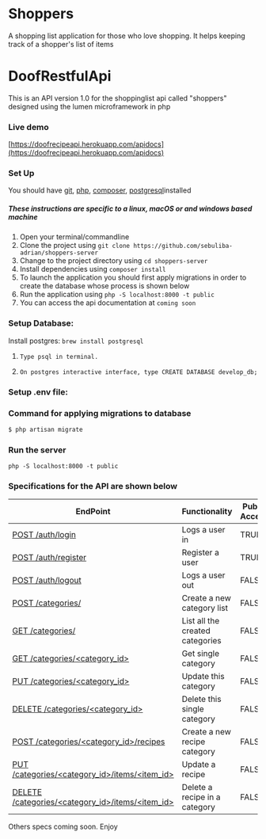 # Shoppers
A shopping list application for those who love shopping. It helps keeping track of a shopper's list of items

# DoofRestfulApi

This is an API version 1.0 for the shoppinglist api called "shoppers" designed using the lumen microframework in php

### Live demo
[https://doofrecipeapi.herokuapp.com/apidocs](https://doofrecipeapi.herokuapp.com/apidocs)


### Set Up
You should have [git](https://git-scm.com/), [php](http://www.php.net/), [composer](https://getcomposer.org/), [postgresql](https://www.postgresql.org/)installed
##### These instructions are specific to a linux, macOS or and windows based machine
1. Open your terminal/commandline
2. Clone the project using `git clone https://github.com/sebuliba-adrian/shoppers-server`
3. Change to the project directory using `cd shoppers-server`
4. Install dependencies using `composer install`
6. To launch the application you should first apply migrations in order to create the database whose process is shown below
7. Run the application using `php -S localhost:8000 -t public`
8. You can access the api documentation at 
`coming soon`


### Setup Database:

Install postgres: ```brew install postgresql```

1. ```Type psql in terminal.```

2. ```On postgres interactive interface, type CREATE DATABASE develop_db;```

### Setup .env file:

### Command for  applying migrations to database

```sh
$ php artisan migrate
```

### Run the server
 ```php -S localhost:8000 -t public```


### Specifications for the API are shown below

| EndPoint | Functionality | Public Access |
| -------- | ------------- | ------------- |
| [ POST /auth/login ](#) | Logs a user in | TRUE |
| [ POST /auth/register ](#) | Register a user | TRUE |
| [ POST /auth/logout ](#) | Logs a user out | FALSE |
| [ POST /categories/ ](#) | Create a new category list | FALSE |
| [ GET /categories/ ](#) | List all the created categories | FALSE |
| [ GET /categories/\<category_id> ](#) | Get single category | FALSE |
| [ PUT /categories/\<category_id> ](#) | Update this category | FALSE |
| [ DELETE /categories/\<category_id> ](#) | Delete this single category | FALSE |
| [ POST /categories/\<category_id>/recipes ](#) | Create a new recipe category | FALSE |
| [ PUT /categories/\<category_id>/items/<item_id> ](#) | Update a recipe | FALSE |
| [ DELETE /categories/\<category_id>/items/<item_id> ](#) | Delete a recipe in a category | FALSE |

Others specs coming soon. Enjoy
